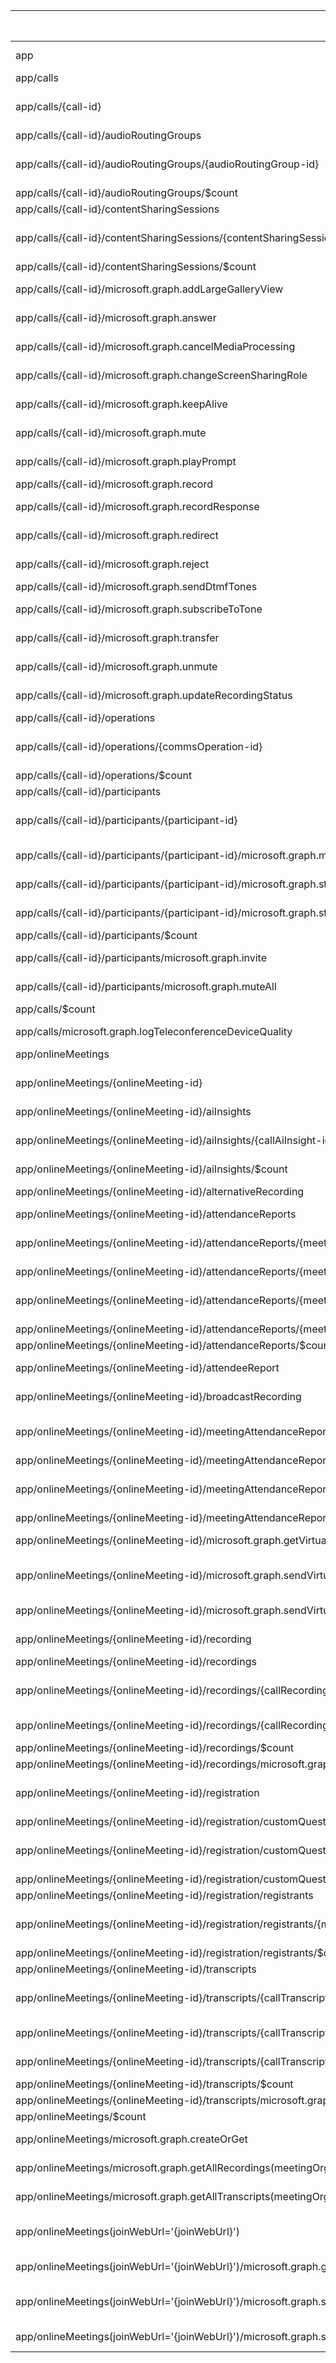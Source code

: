 | Endpoint | v1.0 | V1.0-Url | v1.0-Methods | v1.0-docs | beta | Beta-Url | Beta-Methods | Beta-Docs | Path | Root | Children | Segment |
| ----------| ----------| ----------| ----------| ----------| ----------| ----------| ----------| ----------| ----------| ----------| ----------| ----------|
| app| False| | |  | True| https://graph.microsoft.com/beta/app| Get Patch|  | app| app| 3| app|
| app/calls| False| | |  | True| https://graph.microsoft.com/beta/app/calls| Get Post|  | app calls| app| 3| calls|
| app/calls/{call-id}| False| | |  | True| https://graph.microsoft.com/beta/app/calls/{call-id}| Get Patch Delete|   | app calls {call-id}| app| 20| {call-id}|
| app/calls/{call-id}/audioRoutingGroups| False| | |  | True| https://graph.microsoft.com/beta/app/calls/{call-id}/audioRoutingGroups| Get Post|  | app calls {call-id} audioRoutingGroups| app| 2| audioRoutingGroups|
| app/calls/{call-id}/audioRoutingGroups/{audioRoutingGroup-id}| False| | |  | True| https://graph.microsoft.com/beta/app/calls/{call-id}/audioRoutingGroups/{audioRoutingGroup-id}| Get Patch Delete|   | app calls {call-id} audioRoutingGroups {audioRoutingGroup-id}| app| 0| {audioRoutingGroup-id}|
| app/calls/{call-id}/audioRoutingGroups/$count| False| | |  | True| https://graph.microsoft.com/beta/app/calls/{call-id}/audioRoutingGroups/$count| Get| | app calls {call-id} audioRoutingGroups $count| app| 0| $count|
| app/calls/{call-id}/contentSharingSessions| False| | |  | True| https://graph.microsoft.com/beta/app/calls/{call-id}/contentSharingSessions| Get Post|  | app calls {call-id} contentSharingSessions| app| 2| contentSharingSessions|
| app/calls/{call-id}/contentSharingSessions/{contentSharingSession-id}| False| | |  | True| https://graph.microsoft.com/beta/app/calls/{call-id}/contentSharingSessions/{contentSharingSession-id}| Get Patch Delete|   | app calls {call-id} contentSharingSessions {contentSharingSession-id}| app| 0| {contentSharingSession-id}|
| app/calls/{call-id}/contentSharingSessions/$count| False| | |  | True| https://graph.microsoft.com/beta/app/calls/{call-id}/contentSharingSessions/$count| Get| | app calls {call-id} contentSharingSessions $count| app| 0| $count|
| app/calls/{call-id}/microsoft.graph.addLargeGalleryView| False| | |  | True| https://graph.microsoft.com/beta/app/calls/{call-id}/microsoft.graph.addLargeGalleryView| Post| https://learn.microsoft.com/graph/api/call-addlargegalleryview?view=graph-rest-beta| app calls {call-id} microsoft.graph.addLargeGalleryView| app| 0| microsoft.graph.addLargeGalleryView|
| app/calls/{call-id}/microsoft.graph.answer| False| | |  | True| https://graph.microsoft.com/beta/app/calls/{call-id}/microsoft.graph.answer| Post| https://learn.microsoft.com/graph/api/call-answer?view=graph-rest-beta| app calls {call-id} microsoft.graph.answer| app| 0| microsoft.graph.answer|
| app/calls/{call-id}/microsoft.graph.cancelMediaProcessing| False| | |  | True| https://graph.microsoft.com/beta/app/calls/{call-id}/microsoft.graph.cancelMediaProcessing| Post| https://learn.microsoft.com/graph/api/call-cancelmediaprocessing?view=graph-rest-beta| app calls {call-id} microsoft.graph.cancelMediaProcessing| app| 0| microsoft.graph.cancelMediaProcessing|
| app/calls/{call-id}/microsoft.graph.changeScreenSharingRole| False| | |  | True| https://graph.microsoft.com/beta/app/calls/{call-id}/microsoft.graph.changeScreenSharingRole| Post| https://learn.microsoft.com/graph/api/call-changescreensharingrole?view=graph-rest-beta| app calls {call-id} microsoft.graph.changeScreenSharingRole| app| 0| microsoft.graph.changeScreenSharingRole|
| app/calls/{call-id}/microsoft.graph.keepAlive| False| | |  | True| https://graph.microsoft.com/beta/app/calls/{call-id}/microsoft.graph.keepAlive| Post| https://learn.microsoft.com/graph/api/call-keepalive?view=graph-rest-beta| app calls {call-id} microsoft.graph.keepAlive| app| 0| microsoft.graph.keepAlive|
| app/calls/{call-id}/microsoft.graph.mute| False| | |  | True| https://graph.microsoft.com/beta/app/calls/{call-id}/microsoft.graph.mute| Post| https://learn.microsoft.com/graph/api/call-mute?view=graph-rest-beta| app calls {call-id} microsoft.graph.mute| app| 0| microsoft.graph.mute|
| app/calls/{call-id}/microsoft.graph.playPrompt| False| | |  | True| https://graph.microsoft.com/beta/app/calls/{call-id}/microsoft.graph.playPrompt| Post| https://learn.microsoft.com/graph/api/call-playprompt?view=graph-rest-beta| app calls {call-id} microsoft.graph.playPrompt| app| 0| microsoft.graph.playPrompt|
| app/calls/{call-id}/microsoft.graph.record| False| | |  | True| https://graph.microsoft.com/beta/app/calls/{call-id}/microsoft.graph.record| Post| | app calls {call-id} microsoft.graph.record| app| 0| microsoft.graph.record|
| app/calls/{call-id}/microsoft.graph.recordResponse| False| | |  | True| https://graph.microsoft.com/beta/app/calls/{call-id}/microsoft.graph.recordResponse| Post| https://learn.microsoft.com/graph/api/call-record?view=graph-rest-beta| app calls {call-id} microsoft.graph.recordResponse| app| 0| microsoft.graph.recordResponse|
| app/calls/{call-id}/microsoft.graph.redirect| False| | |  | True| https://graph.microsoft.com/beta/app/calls/{call-id}/microsoft.graph.redirect| Post| https://learn.microsoft.com/graph/api/call-redirect?view=graph-rest-beta| app calls {call-id} microsoft.graph.redirect| app| 0| microsoft.graph.redirect|
| app/calls/{call-id}/microsoft.graph.reject| False| | |  | True| https://graph.microsoft.com/beta/app/calls/{call-id}/microsoft.graph.reject| Post| https://learn.microsoft.com/graph/api/call-reject?view=graph-rest-beta| app calls {call-id} microsoft.graph.reject| app| 0| microsoft.graph.reject|
| app/calls/{call-id}/microsoft.graph.sendDtmfTones| False| | |  | True| https://graph.microsoft.com/beta/app/calls/{call-id}/microsoft.graph.sendDtmfTones| Post| | app calls {call-id} microsoft.graph.sendDtmfTones| app| 0| microsoft.graph.sendDtmfTones|
| app/calls/{call-id}/microsoft.graph.subscribeToTone| False| | |  | True| https://graph.microsoft.com/beta/app/calls/{call-id}/microsoft.graph.subscribeToTone| Post| https://learn.microsoft.com/graph/api/call-subscribetotone?view=graph-rest-beta| app calls {call-id} microsoft.graph.subscribeToTone| app| 0| microsoft.graph.subscribeToTone|
| app/calls/{call-id}/microsoft.graph.transfer| False| | |  | True| https://graph.microsoft.com/beta/app/calls/{call-id}/microsoft.graph.transfer| Post| https://learn.microsoft.com/graph/api/call-transfer?view=graph-rest-beta| app calls {call-id} microsoft.graph.transfer| app| 0| microsoft.graph.transfer|
| app/calls/{call-id}/microsoft.graph.unmute| False| | |  | True| https://graph.microsoft.com/beta/app/calls/{call-id}/microsoft.graph.unmute| Post| https://learn.microsoft.com/graph/api/call-unmute?view=graph-rest-beta| app calls {call-id} microsoft.graph.unmute| app| 0| microsoft.graph.unmute|
| app/calls/{call-id}/microsoft.graph.updateRecordingStatus| False| | |  | True| https://graph.microsoft.com/beta/app/calls/{call-id}/microsoft.graph.updateRecordingStatus| Post| https://learn.microsoft.com/graph/api/call-updaterecordingstatus?view=graph-rest-beta| app calls {call-id} microsoft.graph.updateRecordingStatus| app| 0| microsoft.graph.updateRecordingStatus|
| app/calls/{call-id}/operations| False| | |  | True| https://graph.microsoft.com/beta/app/calls/{call-id}/operations| Get Post|  | app calls {call-id} operations| app| 2| operations|
| app/calls/{call-id}/operations/{commsOperation-id}| False| | |  | True| https://graph.microsoft.com/beta/app/calls/{call-id}/operations/{commsOperation-id}| Get Patch Delete|   | app calls {call-id} operations {commsOperation-id}| app| 0| {commsOperation-id}|
| app/calls/{call-id}/operations/$count| False| | |  | True| https://graph.microsoft.com/beta/app/calls/{call-id}/operations/$count| Get| | app calls {call-id} operations $count| app| 0| $count|
| app/calls/{call-id}/participants| False| | |  | True| https://graph.microsoft.com/beta/app/calls/{call-id}/participants| Get Post|  | app calls {call-id} participants| app| 4| participants|
| app/calls/{call-id}/participants/{participant-id}| False| | |  | True| https://graph.microsoft.com/beta/app/calls/{call-id}/participants/{participant-id}| Get Patch Delete|   | app calls {call-id} participants {participant-id}| app| 3| {participant-id}|
| app/calls/{call-id}/participants/{participant-id}/microsoft.graph.mute| False| | |  | True| https://graph.microsoft.com/beta/app/calls/{call-id}/participants/{participant-id}/microsoft.graph.mute| Post| https://learn.microsoft.com/graph/api/participant-mute?view=graph-rest-beta| app calls {call-id} participants {participant-id} microsoft.graph.mute| app| 0| microsoft.graph.mute|
| app/calls/{call-id}/participants/{participant-id}/microsoft.graph.startHoldMusic| False| | |  | True| https://graph.microsoft.com/beta/app/calls/{call-id}/participants/{participant-id}/microsoft.graph.startHoldMusic| Post| https://learn.microsoft.com/graph/api/participant-startholdmusic?view=graph-rest-beta| app calls {call-id} participants {participant-id} microsoft.graph.startHoldMusic| app| 0| microsoft.graph.startHoldMusic|
| app/calls/{call-id}/participants/{participant-id}/microsoft.graph.stopHoldMusic| False| | |  | True| https://graph.microsoft.com/beta/app/calls/{call-id}/participants/{participant-id}/microsoft.graph.stopHoldMusic| Post| https://learn.microsoft.com/graph/api/participant-stopholdmusic?view=graph-rest-beta| app calls {call-id} participants {participant-id} microsoft.graph.stopHoldMusic| app| 0| microsoft.graph.stopHoldMusic|
| app/calls/{call-id}/participants/$count| False| | |  | True| https://graph.microsoft.com/beta/app/calls/{call-id}/participants/$count| Get| | app calls {call-id} participants $count| app| 0| $count|
| app/calls/{call-id}/participants/microsoft.graph.invite| False| | |  | True| https://graph.microsoft.com/beta/app/calls/{call-id}/participants/microsoft.graph.invite| Post| https://learn.microsoft.com/graph/api/participant-invite?view=graph-rest-beta| app calls {call-id} participants microsoft.graph.invite| app| 0| microsoft.graph.invite|
| app/calls/{call-id}/participants/microsoft.graph.muteAll| False| | |  | True| https://graph.microsoft.com/beta/app/calls/{call-id}/participants/microsoft.graph.muteAll| Post| https://learn.microsoft.com/graph/api/participant-muteall?view=graph-rest-beta| app calls {call-id} participants microsoft.graph.muteAll| app| 0| microsoft.graph.muteAll|
| app/calls/$count| False| | |  | True| https://graph.microsoft.com/beta/app/calls/$count| Get| | app calls $count| app| 0| $count|
| app/calls/microsoft.graph.logTeleconferenceDeviceQuality| False| | |  | True| https://graph.microsoft.com/beta/app/calls/microsoft.graph.logTeleconferenceDeviceQuality| Post| https://learn.microsoft.com/graph/api/call-logteleconferencedevicequality?view=graph-rest-beta| app calls microsoft.graph.logTeleconferenceDeviceQuality| app| 0| microsoft.graph.logTeleconferenceDeviceQuality|
| app/onlineMeetings| False| | |  | True| https://graph.microsoft.com/beta/app/onlineMeetings| Get Post|  | app onlineMeetings| app| 5| onlineMeetings|
| app/onlineMeetings/{onlineMeeting-id}| False| | |  | True| https://graph.microsoft.com/beta/app/onlineMeetings/{onlineMeeting-id}| Get Patch Delete|   | app onlineMeetings {onlineMeeting-id}| app| 13| {onlineMeeting-id}|
| app/onlineMeetings/{onlineMeeting-id}/aiInsights| False| | |  | True| https://graph.microsoft.com/beta/app/onlineMeetings/{onlineMeeting-id}/aiInsights| Get Post|  | app onlineMeetings {onlineMeeting-id} aiInsights| app| 2| aiInsights|
| app/onlineMeetings/{onlineMeeting-id}/aiInsights/{callAiInsight-id}| False| | |  | True| https://graph.microsoft.com/beta/app/onlineMeetings/{onlineMeeting-id}/aiInsights/{callAiInsight-id}| Get Patch Delete|   | app onlineMeetings {onlineMeeting-id} aiInsights {callAiInsight-id}| app| 0| {callAiInsight-id}|
| app/onlineMeetings/{onlineMeeting-id}/aiInsights/$count| False| | |  | True| https://graph.microsoft.com/beta/app/onlineMeetings/{onlineMeeting-id}/aiInsights/$count| Get| | app onlineMeetings {onlineMeeting-id} aiInsights $count| app| 0| $count|
| app/onlineMeetings/{onlineMeeting-id}/alternativeRecording| False| | |  | True| https://graph.microsoft.com/beta/app/onlineMeetings/{onlineMeeting-id}/alternativeRecording| Get Put Delete|   | app onlineMeetings {onlineMeeting-id} alternativeRecording| app| 0| alternativeRecording|
| app/onlineMeetings/{onlineMeeting-id}/attendanceReports| False| | |  | True| https://graph.microsoft.com/beta/app/onlineMeetings/{onlineMeeting-id}/attendanceReports| Get Post|  | app onlineMeetings {onlineMeeting-id} attendanceReports| app| 2| attendanceReports|
| app/onlineMeetings/{onlineMeeting-id}/attendanceReports/{meetingAttendanceReport-id}| False| | |  | True| https://graph.microsoft.com/beta/app/onlineMeetings/{onlineMeeting-id}/attendanceReports/{meetingAttendanceReport-id}| Get Patch Delete|   | app onlineMeetings {onlineMeeting-id} attendanceReports {meetingAttendanceReport-id}| app| 1| {meetingAttendanceReport-id}|
| app/onlineMeetings/{onlineMeeting-id}/attendanceReports/{meetingAttendanceReport-id}/attendanceRecords| False| | |  | True| https://graph.microsoft.com/beta/app/onlineMeetings/{onlineMeeting-id}/attendanceReports/{meetingAttendanceReport-id}/attendanceRecords| Get Post|  | app onlineMeetings {onlineMeeting-id} attendanceReports {meetingAttendanceReport-id} attendanceRecords| app| 2| attendanceRecords|
| app/onlineMeetings/{onlineMeeting-id}/attendanceReports/{meetingAttendanceReport-id}/attendanceRecords/{attendanceRecord-id}| False| | |  | True| https://graph.microsoft.com/beta/app/onlineMeetings/{onlineMeeting-id}/attendanceReports/{meetingAttendanceReport-id}/attendanceRecords/{attendanceRecord-id}| Get Patch Delete|   | app onlineMeetings {onlineMeeting-id} attendanceReports {meetingAttendanceReport-id} attendanceRecords {attendanceRecord-id}| app| 0| {attendanceRecord-id}|
| app/onlineMeetings/{onlineMeeting-id}/attendanceReports/{meetingAttendanceReport-id}/attendanceRecords/$count| False| | |  | True| https://graph.microsoft.com/beta/app/onlineMeetings/{onlineMeeting-id}/attendanceReports/{meetingAttendanceReport-id}/attendanceRecords/$count| Get| | app onlineMeetings {onlineMeeting-id} attendanceReports {meetingAttendanceReport-id} attendanceRecords $count| app| 0| $count|
| app/onlineMeetings/{onlineMeeting-id}/attendanceReports/$count| False| | |  | True| https://graph.microsoft.com/beta/app/onlineMeetings/{onlineMeeting-id}/attendanceReports/$count| Get| | app onlineMeetings {onlineMeeting-id} attendanceReports $count| app| 0| $count|
| app/onlineMeetings/{onlineMeeting-id}/attendeeReport| False| | |  | True| https://graph.microsoft.com/beta/app/onlineMeetings/{onlineMeeting-id}/attendeeReport| Get Put Delete|   | app onlineMeetings {onlineMeeting-id} attendeeReport| app| 0| attendeeReport|
| app/onlineMeetings/{onlineMeeting-id}/broadcastRecording| False| | |  | True| https://graph.microsoft.com/beta/app/onlineMeetings/{onlineMeeting-id}/broadcastRecording| Get Put Delete|   | app onlineMeetings {onlineMeeting-id} broadcastRecording| app| 0| broadcastRecording|
| app/onlineMeetings/{onlineMeeting-id}/meetingAttendanceReport| False| | |  | True| https://graph.microsoft.com/beta/app/onlineMeetings/{onlineMeeting-id}/meetingAttendanceReport| Get Patch Delete|   | app onlineMeetings {onlineMeeting-id} meetingAttendanceReport| app| 1| meetingAttendanceReport|
| app/onlineMeetings/{onlineMeeting-id}/meetingAttendanceReport/attendanceRecords| False| | |  | True| https://graph.microsoft.com/beta/app/onlineMeetings/{onlineMeeting-id}/meetingAttendanceReport/attendanceRecords| Get Post|  | app onlineMeetings {onlineMeeting-id} meetingAttendanceReport attendanceRecords| app| 2| attendanceRecords|
| app/onlineMeetings/{onlineMeeting-id}/meetingAttendanceReport/attendanceRecords/{attendanceRecord-id}| False| | |  | True| https://graph.microsoft.com/beta/app/onlineMeetings/{onlineMeeting-id}/meetingAttendanceReport/attendanceRecords/{attendanceRecord-id}| Get Patch Delete|   | app onlineMeetings {onlineMeeting-id} meetingAttendanceReport attendanceRecords {attendanceRecord-id}| app| 0| {attendanceRecord-id}|
| app/onlineMeetings/{onlineMeeting-id}/meetingAttendanceReport/attendanceRecords/$count| False| | |  | True| https://graph.microsoft.com/beta/app/onlineMeetings/{onlineMeeting-id}/meetingAttendanceReport/attendanceRecords/$count| Get| | app onlineMeetings {onlineMeeting-id} meetingAttendanceReport attendanceRecords $count| app| 0| $count|
| app/onlineMeetings/{onlineMeeting-id}/microsoft.graph.getVirtualAppointmentJoinWebUrl()| False| | |  | True| https://graph.microsoft.com/beta/app/onlineMeetings/{onlineMeeting-id}/microsoft.graph.getVirtualAppointmentJoinWebUrl()| Get| https://learn.microsoft.com/graph/api/virtualappointment-getvirtualappointmentjoinweburl?view=graph-rest-beta| app onlineMeetings {onlineMeeting-id} microsoft.graph.getVirtualAppointmentJoinWebUrl()| app| 0| microsoft.graph.getVirtualAppointmentJoinWebUrl()|
| app/onlineMeetings/{onlineMeeting-id}/microsoft.graph.sendVirtualAppointmentReminderSms| False| | |  | True| https://graph.microsoft.com/beta/app/onlineMeetings/{onlineMeeting-id}/microsoft.graph.sendVirtualAppointmentReminderSms| Post| https://learn.microsoft.com/graph/api/virtualappointment-sendvirtualappointmentremindersms?view=graph-rest-beta| app onlineMeetings {onlineMeeting-id} microsoft.graph.sendVirtualAppointmentReminderSms| app| 0| microsoft.graph.sendVirtualAppointmentReminderSms|
| app/onlineMeetings/{onlineMeeting-id}/microsoft.graph.sendVirtualAppointmentSms| False| | |  | True| https://graph.microsoft.com/beta/app/onlineMeetings/{onlineMeeting-id}/microsoft.graph.sendVirtualAppointmentSms| Post| https://learn.microsoft.com/graph/api/virtualappointment-sendvirtualappointmentsms?view=graph-rest-beta| app onlineMeetings {onlineMeeting-id} microsoft.graph.sendVirtualAppointmentSms| app| 0| microsoft.graph.sendVirtualAppointmentSms|
| app/onlineMeetings/{onlineMeeting-id}/recording| False| | |  | True| https://graph.microsoft.com/beta/app/onlineMeetings/{onlineMeeting-id}/recording| Get Put Delete|   | app onlineMeetings {onlineMeeting-id} recording| app| 0| recording|
| app/onlineMeetings/{onlineMeeting-id}/recordings| False| | |  | True| https://graph.microsoft.com/beta/app/onlineMeetings/{onlineMeeting-id}/recordings| Get Post|  | app onlineMeetings {onlineMeeting-id} recordings| app| 3| recordings|
| app/onlineMeetings/{onlineMeeting-id}/recordings/{callRecording-id}| False| | |  | True| https://graph.microsoft.com/beta/app/onlineMeetings/{onlineMeeting-id}/recordings/{callRecording-id}| Get Patch Delete|   | app onlineMeetings {onlineMeeting-id} recordings {callRecording-id}| app| 1| {callRecording-id}|
| app/onlineMeetings/{onlineMeeting-id}/recordings/{callRecording-id}/content| False| | |  | True| https://graph.microsoft.com/beta/app/onlineMeetings/{onlineMeeting-id}/recordings/{callRecording-id}/content| Get Put Delete|   | app onlineMeetings {onlineMeeting-id} recordings {callRecording-id} content| app| 0| content|
| app/onlineMeetings/{onlineMeeting-id}/recordings/$count| False| | |  | True| https://graph.microsoft.com/beta/app/onlineMeetings/{onlineMeeting-id}/recordings/$count| Get| | app onlineMeetings {onlineMeeting-id} recordings $count| app| 0| $count|
| app/onlineMeetings/{onlineMeeting-id}/recordings/microsoft.graph.delta()| False| | |  | True| https://graph.microsoft.com/beta/app/onlineMeetings/{onlineMeeting-id}/recordings/microsoft.graph.delta()| Get| | app onlineMeetings {onlineMeeting-id} recordings microsoft.graph.delta()| app| 0| microsoft.graph.delta()|
| app/onlineMeetings/{onlineMeeting-id}/registration| False| | |  | True| https://graph.microsoft.com/beta/app/onlineMeetings/{onlineMeeting-id}/registration| Get Patch Delete|   | app onlineMeetings {onlineMeeting-id} registration| app| 2| registration|
| app/onlineMeetings/{onlineMeeting-id}/registration/customQuestions| False| | |  | True| https://graph.microsoft.com/beta/app/onlineMeetings/{onlineMeeting-id}/registration/customQuestions| Get Post|  | app onlineMeetings {onlineMeeting-id} registration customQuestions| app| 2| customQuestions|
| app/onlineMeetings/{onlineMeeting-id}/registration/customQuestions/{meetingRegistrationQuestion-id}| False| | |  | True| https://graph.microsoft.com/beta/app/onlineMeetings/{onlineMeeting-id}/registration/customQuestions/{meetingRegistrationQuestion-id}| Get Patch Delete|   | app onlineMeetings {onlineMeeting-id} registration customQuestions {meetingRegistrationQuestion-id}| app| 0| {meetingRegistrationQuestion-id}|
| app/onlineMeetings/{onlineMeeting-id}/registration/customQuestions/$count| False| | |  | True| https://graph.microsoft.com/beta/app/onlineMeetings/{onlineMeeting-id}/registration/customQuestions/$count| Get| | app onlineMeetings {onlineMeeting-id} registration customQuestions $count| app| 0| $count|
| app/onlineMeetings/{onlineMeeting-id}/registration/registrants| False| | |  | True| https://graph.microsoft.com/beta/app/onlineMeetings/{onlineMeeting-id}/registration/registrants| Get Post|  | app onlineMeetings {onlineMeeting-id} registration registrants| app| 2| registrants|
| app/onlineMeetings/{onlineMeeting-id}/registration/registrants/{meetingRegistrantBase-id}| False| | |  | True| https://graph.microsoft.com/beta/app/onlineMeetings/{onlineMeeting-id}/registration/registrants/{meetingRegistrantBase-id}| Get Patch Delete|   | app onlineMeetings {onlineMeeting-id} registration registrants {meetingRegistrantBase-id}| app| 0| {meetingRegistrantBase-id}|
| app/onlineMeetings/{onlineMeeting-id}/registration/registrants/$count| False| | |  | True| https://graph.microsoft.com/beta/app/onlineMeetings/{onlineMeeting-id}/registration/registrants/$count| Get| | app onlineMeetings {onlineMeeting-id} registration registrants $count| app| 0| $count|
| app/onlineMeetings/{onlineMeeting-id}/transcripts| False| | |  | True| https://graph.microsoft.com/beta/app/onlineMeetings/{onlineMeeting-id}/transcripts| Get Post|  | app onlineMeetings {onlineMeeting-id} transcripts| app| 3| transcripts|
| app/onlineMeetings/{onlineMeeting-id}/transcripts/{callTranscript-id}| False| | |  | True| https://graph.microsoft.com/beta/app/onlineMeetings/{onlineMeeting-id}/transcripts/{callTranscript-id}| Get Patch Delete|   | app onlineMeetings {onlineMeeting-id} transcripts {callTranscript-id}| app| 2| {callTranscript-id}|
| app/onlineMeetings/{onlineMeeting-id}/transcripts/{callTranscript-id}/content| False| | |  | True| https://graph.microsoft.com/beta/app/onlineMeetings/{onlineMeeting-id}/transcripts/{callTranscript-id}/content| Get Put Delete|   | app onlineMeetings {onlineMeeting-id} transcripts {callTranscript-id} content| app| 0| content|
| app/onlineMeetings/{onlineMeeting-id}/transcripts/{callTranscript-id}/metadataContent| False| | |  | True| https://graph.microsoft.com/beta/app/onlineMeetings/{onlineMeeting-id}/transcripts/{callTranscript-id}/metadataContent| Get Put Delete|   | app onlineMeetings {onlineMeeting-id} transcripts {callTranscript-id} metadataContent| app| 0| metadataContent|
| app/onlineMeetings/{onlineMeeting-id}/transcripts/$count| False| | |  | True| https://graph.microsoft.com/beta/app/onlineMeetings/{onlineMeeting-id}/transcripts/$count| Get| | app onlineMeetings {onlineMeeting-id} transcripts $count| app| 0| $count|
| app/onlineMeetings/{onlineMeeting-id}/transcripts/microsoft.graph.delta()| False| | |  | True| https://graph.microsoft.com/beta/app/onlineMeetings/{onlineMeeting-id}/transcripts/microsoft.graph.delta()| Get| | app onlineMeetings {onlineMeeting-id} transcripts microsoft.graph.delta()| app| 0| microsoft.graph.delta()|
| app/onlineMeetings/$count| False| | |  | True| https://graph.microsoft.com/beta/app/onlineMeetings/$count| Get| | app onlineMeetings $count| app| 0| $count|
| app/onlineMeetings/microsoft.graph.createOrGet| False| | |  | True| https://graph.microsoft.com/beta/app/onlineMeetings/microsoft.graph.createOrGet| Post| https://learn.microsoft.com/graph/api/onlinemeeting-createorget?view=graph-rest-beta| app onlineMeetings microsoft.graph.createOrGet| app| 0| microsoft.graph.createOrGet|
| app/onlineMeetings/microsoft.graph.getAllRecordings(meetingOrganizerUserId='@meetingOrganizerUserId',startDateTime=@startDateTime,endDateTime=@endDateTime)| False| | |  | True| https://graph.microsoft.com/beta/app/onlineMeetings/microsoft.graph.getAllRecordings(meetingOrganizerUserId='@meetingOrganizerUserId',startDateTime=@startDateTime,endDateTime=@endDateTime)| Get| https://learn.microsoft.com/graph/api/onlinemeeting-getallrecordings?view=graph-rest-beta| app onlineMeetings microsoft.graph.getAllRecordings(meetingOrganizerUserId='@meetingOrganizerUserId',startDateTime=@startDateTime,endDateTime=@endDateTime)| app| 0| microsoft.graph.getAllRecordings(meetingOrganizerUserId='@meetingOrganizerUserId',startDateTime=@startDateTime,endDateTime=@endDateTime)|
| app/onlineMeetings/microsoft.graph.getAllTranscripts(meetingOrganizerUserId='@meetingOrganizerUserId',startDateTime=@startDateTime,endDateTime=@endDateTime)| False| | |  | True| https://graph.microsoft.com/beta/app/onlineMeetings/microsoft.graph.getAllTranscripts(meetingOrganizerUserId='@meetingOrganizerUserId',startDateTime=@startDateTime,endDateTime=@endDateTime)| Get| https://learn.microsoft.com/graph/api/onlinemeeting-getalltranscripts?view=graph-rest-beta| app onlineMeetings microsoft.graph.getAllTranscripts(meetingOrganizerUserId='@meetingOrganizerUserId',startDateTime=@startDateTime,endDateTime=@endDateTime)| app| 0| microsoft.graph.getAllTranscripts(meetingOrganizerUserId='@meetingOrganizerUserId',startDateTime=@startDateTime,endDateTime=@endDateTime)|
| app/onlineMeetings(joinWebUrl='{joinWebUrl}')| False| | |  | True| https://graph.microsoft.com/beta/app/onlineMeetings(joinWebUrl='{joinWebUrl}')| Get Patch Delete|   | app onlineMeetings(joinWebUrl='{joinWebUrl}')| app| 3| onlineMeetings(joinWebUrl='{joinWebUrl}')|
| app/onlineMeetings(joinWebUrl='{joinWebUrl}')/microsoft.graph.getVirtualAppointmentJoinWebUrl()| False| | |  | True| https://graph.microsoft.com/beta/app/onlineMeetings(joinWebUrl='{joinWebUrl}')/microsoft.graph.getVirtualAppointmentJoinWebUrl()| Get| https://learn.microsoft.com/graph/api/virtualappointment-getvirtualappointmentjoinweburl?view=graph-rest-beta| app onlineMeetings(joinWebUrl='{joinWebUrl}') microsoft.graph.getVirtualAppointmentJoinWebUrl()| app| 0| microsoft.graph.getVirtualAppointmentJoinWebUrl()|
| app/onlineMeetings(joinWebUrl='{joinWebUrl}')/microsoft.graph.sendVirtualAppointmentReminderSms| False| | |  | True| https://graph.microsoft.com/beta/app/onlineMeetings(joinWebUrl='{joinWebUrl}')/microsoft.graph.sendVirtualAppointmentReminderSms| Post| https://learn.microsoft.com/graph/api/virtualappointment-sendvirtualappointmentremindersms?view=graph-rest-beta| app onlineMeetings(joinWebUrl='{joinWebUrl}') microsoft.graph.sendVirtualAppointmentReminderSms| app| 0| microsoft.graph.sendVirtualAppointmentReminderSms|
| app/onlineMeetings(joinWebUrl='{joinWebUrl}')/microsoft.graph.sendVirtualAppointmentSms| False| | |  | True| https://graph.microsoft.com/beta/app/onlineMeetings(joinWebUrl='{joinWebUrl}')/microsoft.graph.sendVirtualAppointmentSms| Post| https://learn.microsoft.com/graph/api/virtualappointment-sendvirtualappointmentsms?view=graph-rest-beta| app onlineMeetings(joinWebUrl='{joinWebUrl}') microsoft.graph.sendVirtualAppointmentSms| app| 0| microsoft.graph.sendVirtualAppointmentSms|
